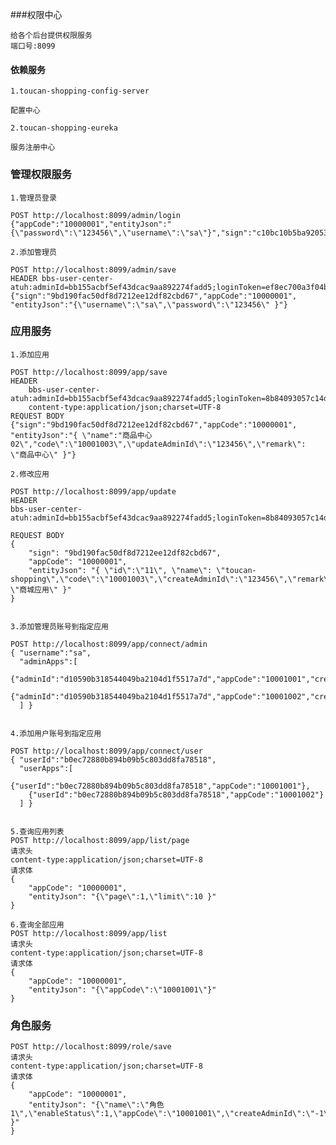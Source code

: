###权限中心
    
    给各个后台提供权限服务
    端口号:8099
   

#### 依赖服务
    1.toucan-shopping-config-server

    配置中心
    
    2.toucan-shopping-eureka
    
    服务注册中心


### 管理权限服务
    1.管理员登录
    
    POST http://localhost:8099/admin/login
    {"appCode":"10000001","entityJson":"{\"password\":\"123456\",\"username\":\"sa\"}","sign":"c10bc10b5ba92053797b2ae000d1d452"}

    2.添加管理员

    POST http://localhost:8099/admin/save
    HEADER bbs-user-center-atuh:adminId=bb155acbf5ef43dcac9aa892274fadd5;loginToken=ef8ec700a3f04badae5e3cd100162d9e
    {"sign":"9bd190fac50df8d7212ee12df82cbd67","appCode":"10000001", "entityJson":"{\"username\":\"sa\",\"password\":\"123456\" }"}
   
   
   

### 应用服务

    1.添加应用
    
    POST http://localhost:8099/app/save
    HEADER
        bbs-user-center-atuh:adminId=bb155acbf5ef43dcac9aa892274fadd5;loginToken=8b84093057c14d569fa94eb0bbdb19ac
        content-type:application/json;charset=UTF-8
    REQUEST BODY
    {"sign":"9bd190fac50df8d7212ee12df82cbd67","appCode":"10000001", "entityJson":"{ \"name":"商品中心02\","code\":\"10001003\",\"updateAdminId\":\"123456\",\"remark\": \"商品中心\" }"}
    
    2.修改应用
    
    POST http://localhost:8099/app/update
    HEADER
    bbs-user-center-atuh:adminId=bb155acbf5ef43dcac9aa892274fadd5;loginToken=8b84093057c14d569fa94eb0bbdb19ac
        
    REQUEST BODY
    {
    	"sign": "9bd190fac50df8d7212ee12df82cbd67",
    	"appCode": "10000001",
    	"entityJson": "{ \"id\":\"11\", \"name\": \"toucan-shopping\",\"code\":\"10001003\",\"createAdminId\":\"123456\",\"remark\": \"商城应用\" }"
    }


    3.添加管理员账号到指定应用

    POST http://localhost:8099/app/connect/admin
    { "username":"sa",
      "adminApps":[
        {"adminId":"d10590b318544049ba2104d1f5517a7d","appCode":"10001001","createAdminId":"d10590b318544049ba2104d1f5517a7d"},
        {"adminId":"d10590b318544049ba2104d1f5517a7d","appCode":"10001002","createAdminId":"d10590b318544049ba2104d1f5517a7d"}
      ] }
   
   
    4.添加用户账号到指定应用

    POST http://localhost:8099/app/connect/user
    { "userId":"b0ec72880b894b09b5c803dd8fa78518",
      "userApps":[
        {"userId":"b0ec72880b894b09b5c803dd8fa78518","appCode":"10001001"},
        {"userId":"b0ec72880b894b09b5c803dd8fa78518","appCode":"10001002"}
      ] }
    
    
    5.查询应用列表
    POST http://localhost:8099/app/list/page
    请求头
    content-type:application/json;charset=UTF-8
    请求体
    {
        "appCode": "10000001",
        "entityJson": "{\"page\":1,\"limit\":10 }"
    }
    
    6.查询全部应用
    POST http://localhost:8099/app/list
    请求头
    content-type:application/json;charset=UTF-8
    请求体
    {
        "appCode": "10000001",
        "entityJson": "{\"appCode\":\"10001001\"}"
    }
        
        
        
        
    
### 角色服务
    
    POST http://localhost:8099/role/save
    请求头
    content-type:application/json;charset=UTF-8
    请求体
    {
        "appCode": "10000001",
        "entityJson": "{\"name\":\"角色1\",\"enableStatus\":1,\"appCode\":\"10001001\",\"createAdminId\":\"-1\" }"
    }
    
    
    
    